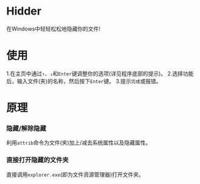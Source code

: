 # Hidder
在Windows中轻轻松松地隐藏你的文件!
# 使用
1.在主页中通过`↑`、`↓`和`Enter`键调整你的选项(详见程序底部的提示)。
2.选择功能后，输入文件(夹)的名称，然后按下`Enter`键。
3.提示`完成`或报错。
# 原理
### 隐藏/解除隐藏
利用`attrib`命令为文件(夹)加上/减去系统属性以及隐藏属性。
### 直接打开隐藏的文件夹
直接调用`explorer.exe`(即为文件资源管理器)打开文件夹。
